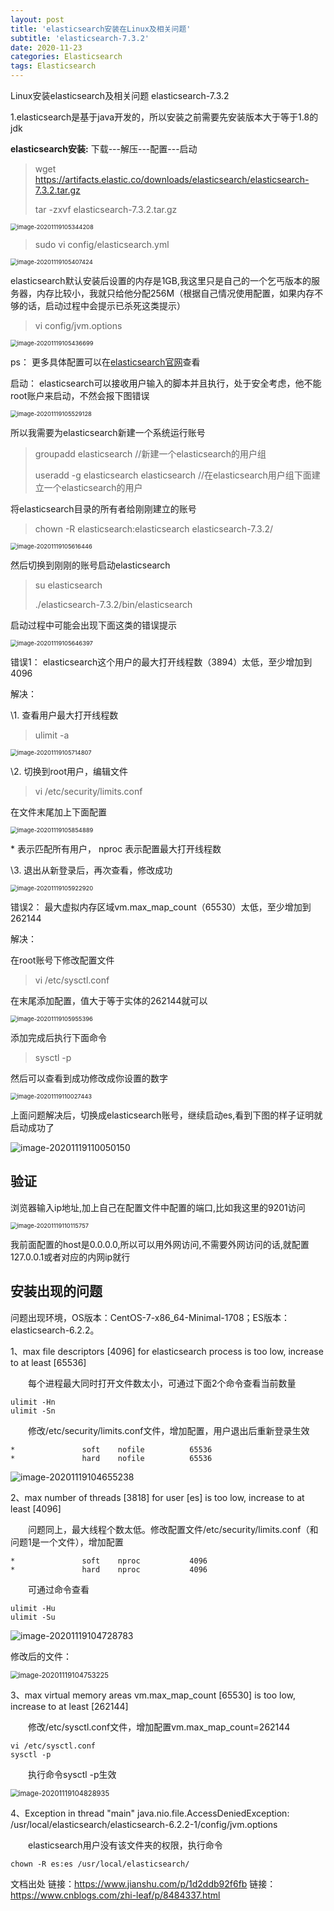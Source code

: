 ```yaml
---
layout: post
title: 'elasticsearch安装在Linux及相关问题'
subtitle: 'elasticsearch-7.3.2'
date: 2020-11-23
categories: Elasticsearch
tags: Elasticsearch
---
```


Linux安装elasticsearch及相关问题 elasticsearch-7.3.2

1.elasticsearch是基于java开发的，所以安装之前需要先安装版本大于等于1.8的jdk

**elasticsearch安装:** 下载---解压---配置---启动

> wget https://artifacts.elastic.co/downloads/elasticsearch/elasticsearch-7.3.2.tar.gz
>
> tar -zxvf elasticsearch-7.3.2.tar.gz

<img src="../assets/img/es/image-20201119105344208.png" alt="image-20201119105344208" style="zoom:67%;" />

> sudo vi config/elasticsearch.yml

<img src="../assets/img/es/image-20201119105407424.png" alt="image-20201119105407424" style="zoom:67%;" />

elasticsearch默认安装后设置的内存是1GB,我这里只是自己的一个乞丐版本的服务器，内存比较小，我就只给他分配256M（根据自己情况使用配置，如果内存不够的话，启动过程中会提示已杀死这类提示）

> vi config/jvm.options

<img src="../assets/img/es/image-20201119105436699.png" alt="image-20201119105436699" style="zoom: 67%;" />

ps： 更多具体配置可以在[elasticsearch官网](https://links.jianshu.com/go?to=https%3A%2F%2Fwww.elastic.co%2F)查看

启动： elasticsearch可以接收用户输入的脚本并且执行，处于安全考虑，他不能root账户来启动，不然会报下图错误

<img src="../assets/img/es/image-20201119105529128.png" alt="image-20201119105529128" style="zoom:67%;" />

所以我需要为elasticsearch新建一个系统运行账号

> groupadd elasticsearch   //新建一个elasticsearch的用户组
>
> useradd -g elasticsearch elasticsearch //在elasticsearch用户组下面建立一个elasticsearch的用户

将elasticsearch目录的所有者给刚刚建立的账号

> chown -R elasticsearch:elasticsearch elasticsearch-7.3.2/

<img src="../assets/img/es/image-20201119105616446.png" alt="image-20201119105616446" style="zoom:67%;" />

然后切换到刚刚的账号启动elasticsearch

> su elasticsearch
>
> ./elasticsearch-7.3.2/bin/elasticsearch

启动过程中可能会出现下面这类的错误提示

<img src="../assets/img/es/image-20201119105646397.png" alt="image-20201119105646397" style="zoom:67%;" />

错误1： elasticsearch这个用户的最大打开线程数（3894）太低，至少增加到4096

解决：

\1. 查看用户最大打开线程数

> ulimit -a

<img src="../assets/img/es/image-20201119105714807.png" alt="image-20201119105714807" style="zoom:67%;" />

\2. 切换到root用户，编辑文件

> vi /etc/security/limits.conf

在文件末尾加上下面配置

<img src="../assets/img/es/image-20201119105854889.png" alt="image-20201119105854889" style="zoom:67%;" />

\* 表示匹配所有用户， nproc 表示配置最大打开线程数

\3. 退出从新登录后，再次查看，修改成功

<img src="../assets/img/es/image-20201119105922920.png" alt="image-20201119105922920" style="zoom:67%;" />

错误2： 最大虚拟内存区域vm.max_map_count（65530）太低，至少增加到262144

解决：

在root账号下修改配置文件

> vi /etc/sysctl.conf

在末尾添加配置，值大于等于实体的262144就可以

<img src="../assets/img/es/image-20201119105955396.png" alt="image-20201119105955396" style="zoom:67%;" />

添加完成后执行下面命令

> sysctl -p

然后可以查看到成功修改成你设置的数字

<img src="../assets/img/es/image-20201119110027443.png" alt="image-20201119110027443" style="zoom:67%;" />

上面问题解决后，切换成elasticsearch账号，继续启动es,看到下图的样子证明就启动成功了

<img src="../assets/img/es/image-20201119110050150.png" alt="image-20201119110050150"  />

## 验证

浏览器输入ip地址,加上自己在配置文件中配置的端口,比如我这里的9201访问

<img src="../assets/img/es/image-20201119110115757.png" alt="image-20201119110115757" style="zoom:67%;" />

我前面配置的host是0.0.0.0,所以可以用外网访问,不需要外网访问的话,就配置127.0.0.1或者对应的内网ip就行



## 安装出现的问题

问题出现环境，OS版本：CentOS-7-x86_64-Minimal-1708；ES版本：elasticsearch-6.2.2。

1、max file descriptors [4096] for elasticsearch process is too low, increase to at least [65536]

　　每个进程最大同时打开文件数太小，可通过下面2个命令查看当前数量

```
ulimit -Hn
ulimit -Sn
```

　　修改/etc/security/limits.conf文件，增加配置，用户退出后重新登录生效

```
*               soft    nofile          65536
*               hard    nofile          65536
```

![image-20201119104655238](../assets/img/es/image-20201119104655238.png)

 

2、max number of threads [3818] for user [es] is too low, increase to at least [4096]

　　问题同上，最大线程个数太低。修改配置文件/etc/security/limits.conf（和问题1是一个文件），增加配置

```
*               soft    nproc           4096
*               hard    nproc           4096
```

　　可通过命令查看

```
ulimit -Hu
ulimit -Su
```

![image-20201119104728783](../assets/img/es/image-20201119104728783.png)

修改后的文件：

<img src="../assets/img/es/image-20201119104753225.png" alt="image-20201119104753225" style="zoom:80%;" />

3、max virtual memory areas vm.max_map_count [65530] is too low, increase to at least [262144]

　　修改/etc/sysctl.conf文件，增加配置vm.max_map_count=262144

```
vi /etc/sysctl.conf
sysctl -p
```

　　执行命令sysctl -p生效

<img src="../assets/img/es/image-20201119104828935.png" alt="image-20201119104828935" style="zoom: 80%;" />

 4、Exception in thread "main" java.nio.file.AccessDeniedException: /usr/local/elasticsearch/elasticsearch-6.2.2-1/config/jvm.options

　　elasticsearch用户没有该文件夹的权限，执行命令

```
chown -R es:es /usr/local/elasticsearch/
```



文档出处
链接：https://www.jianshu.com/p/1d2ddb92f6fb
链接：https://www.cnblogs.com/zhi-leaf/p/8484337.html